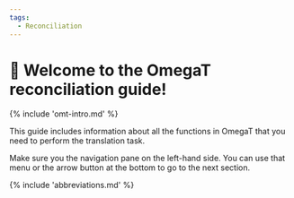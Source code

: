 ```yaml
---
tags:
  - Reconciliation
---
```


<style>
a.md-footer__link--prev[aria-label^="Previous:"],
.md-nav__icon
{
  display: none !important;
}
</style>

<!-- # Translation -->

# 👋 Welcome to the OmegaT reconciliation guide!

<!-- section: omegat intro -->
{% include 'omt-intro.md' %}

This guide includes information about all the functions in OmegaT that you need to perform the translation task. 

Make sure you the navigation pane on the left-hand side. You can use that menu or the arrow button at the bottom to go to the next section.

{% include 'abbreviations.md' %}